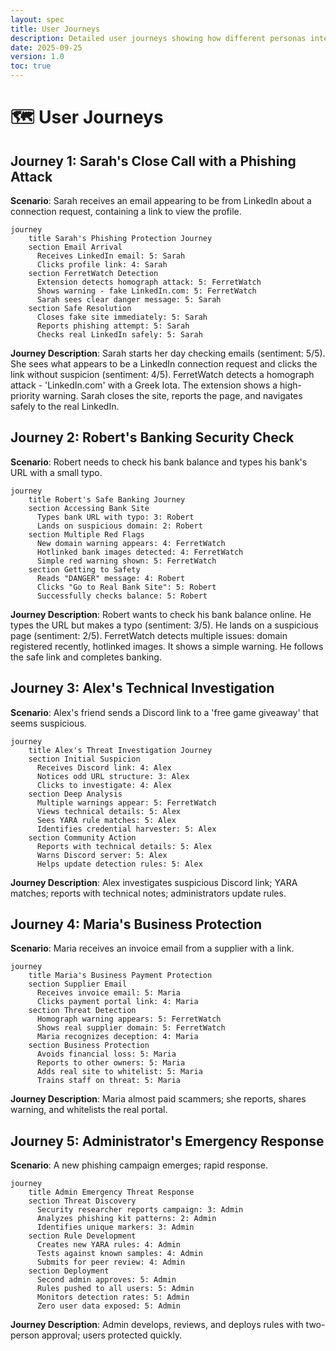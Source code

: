 ```yaml
---
layout: spec
title: User Journeys
description: Detailed user journeys showing how different personas interact with FerretWatch Enhanced in various scenarios
date: 2025-09-25
version: 1.0
toc: true
---
```

# 🗺️ User Journeys

## Journey 1: Sarah's Close Call with a Phishing Attack

**Scenario**: Sarah receives an email appearing to be from LinkedIn about a connection request, containing a link to view the profile.

```mermaid
journey
    title Sarah's Phishing Protection Journey
    section Email Arrival
      Receives LinkedIn email: 5: Sarah
      Clicks profile link: 4: Sarah
    section FerretWatch Detection
      Extension detects homograph attack: 5: FerretWatch
      Shows warning - fake LinkedΙn.com: 5: FerretWatch
      Sarah sees clear danger message: 5: Sarah
    section Safe Resolution
      Closes fake site immediately: 5: Sarah
      Reports phishing attempt: 5: Sarah
      Checks real LinkedIn safely: 5: Sarah
```

**Journey Description**: Sarah starts her day checking emails (sentiment: 5/5). She sees what appears to be a LinkedIn connection request and clicks the link without suspicion (sentiment: 4/5). FerretWatch detects a homograph attack - 'LinkedΙn.com' with a Greek Iota. The extension shows a high-priority warning. Sarah closes the site, reports the page, and navigates safely to the real LinkedIn.

## Journey 2: Robert's Banking Security Check

**Scenario**: Robert needs to check his bank balance and types his bank's URL with a small typo.

```mermaid
journey
    title Robert's Safe Banking Journey
    section Accessing Bank Site
      Types bank URL with typo: 3: Robert
      Lands on suspicious domain: 2: Robert
    section Multiple Red Flags
      New domain warning appears: 4: FerretWatch
      Hotlinked bank images detected: 4: FerretWatch
      Simple red warning shown: 5: FerretWatch
    section Getting to Safety
      Reads "DANGER" message: 4: Robert
      Clicks "Go to Real Bank Site": 5: Robert
      Successfully checks balance: 5: Robert
```

**Journey Description**: Robert wants to check his bank balance online. He types the URL but makes a typo (sentiment: 3/5). He lands on a suspicious page (sentiment: 2/5).
FerretWatch detects multiple issues: domain registered recently, hotlinked images. It shows a simple warning. He follows the safe link and completes banking.

## Journey 3: Alex's Technical Investigation

**Scenario**: Alex's friend sends a Discord link to a 'free game giveaway' that seems suspicious.

```mermaid
journey
    title Alex's Threat Investigation Journey
    section Initial Suspicion
      Receives Discord link: 4: Alex
      Notices odd URL structure: 3: Alex
      Clicks to investigate: 4: Alex
    section Deep Analysis
      Multiple warnings appear: 5: FerretWatch
      Views technical details: 5: Alex
      Sees YARA rule matches: 5: Alex
      Identifies credential harvester: 5: Alex
    section Community Action
      Reports with technical details: 5: Alex
      Warns Discord server: 5: Alex
      Helps update detection rules: 5: Alex
```

**Journey Description**: Alex investigates suspicious Discord link; YARA matches; reports with technical notes; administrators update rules.

## Journey 4: Maria's Business Protection

**Scenario**: Maria receives an invoice email from a supplier with a link.

```mermaid
journey
    title Maria's Business Payment Protection
    section Supplier Email
      Receives invoice email: 5: Maria
      Clicks payment portal link: 4: Maria
    section Threat Detection
      Homograph warning appears: 5: FerretWatch
      Shows real supplier domain: 5: FerretWatch
      Maria recognizes deception: 4: Maria
    section Business Protection
      Avoids financial loss: 5: Maria
      Reports to other owners: 5: Maria
      Adds real site to whitelist: 5: Maria
      Trains staff on threat: 5: Maria
```

**Journey Description**: Maria almost paid scammers; she reports, shares warning, and whitelists the real portal.

## Journey 5: Administrator's Emergency Response

**Scenario**: A new phishing campaign emerges; rapid response.

```mermaid
journey
    title Admin Emergency Threat Response
    section Threat Discovery
      Security researcher reports campaign: 3: Admin
      Analyzes phishing kit patterns: 2: Admin
      Identifies unique markers: 3: Admin
    section Rule Development
      Creates new YARA rules: 4: Admin
      Tests against known samples: 4: Admin
      Submits for peer review: 4: Admin
    section Deployment
      Second admin approves: 5: Admin
      Rules pushed to all users: 5: Admin
      Monitors detection rates: 5: Admin
      Zero user data exposed: 5: Admin
```

**Journey Description**: Admin develops, reviews, and deploys rules with two-person approval; users protected quickly.